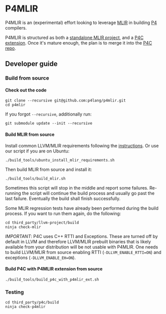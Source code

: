 # P4MLIR

P4MLIR is an (experimental) effort looking to leverage [MLIR](https://mlir.llvm.org/) in building [P4](https://p4.org/) compilers.

P4MLIR is structured as both a [standalone MLIR project](https://github.com/llvm/llvm-project/tree/main/mlir/examples/standalone), and a [P4C extension](https://github.com/fruffy/p4dummy). Once it's mature enough, the plan is to merge it into the [P4C repo](https://github.com/p4lang/p4c).

## Developer guide

### Build from source

#### Check out the code

```shell
git clone --recursive git@github.com:p4lang/p4mlir.git
cd p4mlir
```

If you forgot `--recursive`, additionally run:

```shell
git submodule update --init --recursive
```

#### Build MLIR from source

Install common LLVM/MLIR requirements following the [instructions](https://mlir.llvm.org/getting_started/). Or use our script if you are on Ubuntu:

```shell
./build_tools/ubuntu_install_mlir_requirements.sh
```

Then build MLIR from source and install it:

```shell
./build_tools/build_mlir.sh
```

Sometimes this script will stop in the middle and report some failures. Re-running the script will continue the build process and usually go past the last failure. Eventually the build shall finish successfully.

Some MLIR regression tests have already been performed during the build process. If you want to run them again, do the following:

```shell
cd third_party/llvm-project/build
ninja check-mlir
```

*IMPORTANT*: P4C uses C++ RTTI and Exceptions. These are turned off by default
in LLVM and therefore LLVM/MLIR prebuilt binaries that is likely available from
your distribution will be not usable with P4MLIR. One needs to build LLVM/MLIR
from source enabling RTTI (`-DLLVM_ENABLE_RTTI=ON`) and exceptions
(`-DLLVM_ENABLE_EH=ON`).

#### Build P4C with P4MLIR extension from source

```shell
./build_tools/build_p4c_with_p4mlir_ext.sh
```

### Testing

```shell
cd third_party/p4c/build
ninja check-p4mlir
```
